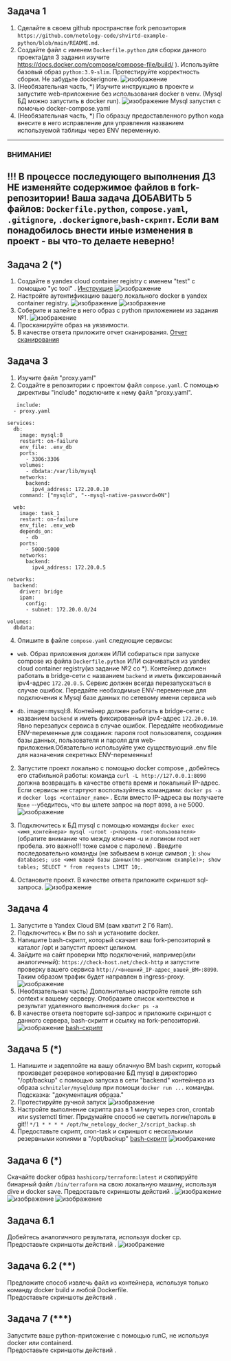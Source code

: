 ## Задача 1
1. Сделайте в своем github пространстве fork репозитория ```https://github.com/netology-code/shvirtd-example-python/blob/main/README.md```.   
2. Создайте файл с именем ```Dockerfile.python``` для сборки данного проекта(для 3 задания изучите https://docs.docker.com/compose/compose-file/build/ ). Используйте базовый образ ```python:3.9-slim```. Протестируйте корректность сборки. Не забудьте dockerignore.
   ![изображение](https://github.com/stepynin-georgy/hw_netology_docker_2/blob/main/images/Screenshot_6.png)
4. (Необязательная часть, *) Изучите инструкцию в проекте и запустите web-приложение без использования docker в venv. (Mysql БД можно запустить в docker run).
   ![изображение](https://github.com/stepynin-georgy/hw_netology_docker_2/blob/main/images/Screenshot_5.png)
   Mysql запустил с помочью docker-compose.yaml
6. (Необязательная часть, *) По образцу предоставленного python кода внесите в него исправление для управления названием используемой таблицы через ENV переменную.
---
### ВНИМАНИЕ!
!!! В процессе последующего выполнения ДЗ НЕ изменяйте содержимое файлов в fork-репозитории! Ваша задача ДОБАВИТЬ 5 файлов: ```Dockerfile.python```, ```compose.yaml```, ```.gitignore```, ```.dockerignore```,```bash-скрипт```. Если вам понадобилось внести иные изменения в проект - вы что-то делаете неверно!
---

## Задача 2 (*)
1. Создайте в yandex cloud container registry с именем "test" с помощью "yc tool" . [Инструкция](https://cloud.yandex.ru/ru/docs/container-registry/quickstart/?from=int-console-help)
   ![изображение](https://github.com/stepynin-georgy/hw_netology_docker_2/blob/main/images/Screenshot_10.png)
3. Настройте аутентификацию вашего локального docker в yandex container registry.
   ![изображение](https://github.com/stepynin-georgy/hw_netology_docker_2/blob/main/images/Screenshot_12.png)
   ![изображение](https://github.com/stepynin-georgy/hw_netology_docker_2/blob/main/images/Screenshot_13.png)
5. Соберите и залейте в него образ с python приложением из задания №1.
   ![изображение](https://github.com/stepynin-georgy/hw_netology_docker_2/blob/main/images/Screenshot_14.png)
6. Просканируйте образ на уязвимости.
7. В качестве ответа приложите отчет сканирования.
   [Отчет сканирования](https://github.com/stepynin-georgy/hw_netology_docker_2/blob/main/vulnerabilities.csv)

## Задача 3
1. Изучите файл "proxy.yaml"
2. Создайте в репозитории с проектом файл ```compose.yaml```. С помощью директивы "include" подключите к нему файл "proxy.yaml".
   
```
   include:
  - proxy.yaml

services:
  db:
    image: mysql:8
    restart: on-failure
    env_file: .env_db
    ports:
      - 3306:3306
    volumes:
      - dbdata:/var/lib/mysql
    networks:
      backend:
        ipv4_address: 172.20.0.10
    command: ["mysqld", "--mysql-native-password=ON"]

  web:
    image: task_1
    restart: on-failure
    env_file: .env_web
    depends_on:
      - db
    ports:
      - 5000:5000
    networks:
      backend:
        ipv4_address: 172.20.0.5

networks:
  backend:
    driver: bridge
    ipam:
      config:
      - subnet: 172.20.0.0/24

volumes:
  dbdata:
```

4. Опишите в файле ```compose.yaml``` следующие сервисы: 

- ```web```. Образ приложения должен ИЛИ собираться при запуске compose из файла ```Dockerfile.python``` ИЛИ скачиваться из yandex cloud container registry(из задание №2 со *). Контейнер должен работать в bridge-сети с названием ```backend``` и иметь фиксированный ipv4-адрес ```172.20.0.5```. Сервис должен всегда перезапускаться в случае ошибок.
Передайте необходимые ENV-переменные для подключения к Mysql базе данных по сетевому имени сервиса ```web``` 

- ```db```. image=mysql:8. Контейнер должен работать в bridge-сети с названием ```backend``` и иметь фиксированный ipv4-адрес ```172.20.0.10```. Явно перезапуск сервиса в случае ошибок. Передайте необходимые ENV-переменные для создания: пароля root пользователя, создания базы данных, пользователя и пароля для web-приложения.Обязательно используйте уже существующий .env file для назначения секретных ENV-переменных!

2. Запустите проект локально с помощью docker compose , добейтесь его стабильной работы: команда ```curl -L http://127.0.0.1:8090``` должна возвращать в качестве ответа время и локальный IP-адрес. Если сервисы не стартуют воспользуйтесь командами: ```docker ps -a ``` и ```docker logs <container_name>``` . Если вместо IP-адреса вы получаете ```None``` --убедитесь, что вы шлете запрос на порт ```8090```, а не 5000.
   ![изображение](https://github.com/stepynin-georgy/hw_netology_docker_2/blob/main/images/Screenshot_16.png)

5. Подключитесь к БД mysql с помощью команды ```docker exec <имя_контейнера> mysql -uroot -p<пароль root-пользователя>```(обратите внимание что между ключем -u и логином root нет пробела. это важно!!! тоже самое с паролем) . Введите последовательно команды (не забываем в конце символ ; ): ```show databases; use <имя вашей базы данных(по-умолчанию example)>; show tables; SELECT * from requests LIMIT 10;```.

7. Остановите проект. В качестве ответа приложите скриншот sql-запроса.
   ![изображение](https://github.com/stepynin-georgy/hw_netology_docker_2/blob/main/images/Screenshot_17.png)

## Задача 4
1. Запустите в Yandex Cloud ВМ (вам хватит 2 Гб Ram).
2. Подключитесь к Вм по ssh и установите docker.
3. Напишите bash-скрипт, который скачает ваш fork-репозиторий в каталог /opt и запустит проект целиком.
4. Зайдите на сайт проверки http подключений, например(или аналогичный): ```https://check-host.net/check-http``` и запустите проверку вашего сервиса ```http://<внешний_IP-адрес_вашей_ВМ>:8090```. Таким образом трафик будет направлен в ingress-proxy.
   ![изображение](https://github.com/stepynin-georgy/hw_netology_docker_2/blob/main/images/Screenshot_20.png)
6. (Необязательная часть) Дополнительно настройте remote ssh context к вашему серверу. Отобразите список контекстов и результат удаленного выполнения ```docker ps -a```
7. В качестве ответа повторите  sql-запрос и приложите скриншот с данного сервера, bash-скрипт и ссылку на fork-репозиторий.
   ![изображение](https://github.com/stepynin-georgy/hw_netology_docker_2/blob/main/images/Screenshot_18.png)
   [bash-скрипт](https://github.com/stepynin-georgy/hw_netology_docker_2/blob/main/script.sh)

## Задача 5 (*)
1. Напишите и задеплойте на вашу облачную ВМ bash скрипт, который произведет резервное копирование БД mysql в директорию "/opt/backup" с помощью запуска в сети "backend" контейнера из образа ```schnitzler/mysqldump``` при помощи ```docker run ...``` команды. Подсказка: "документация образа."
2. Протестируйте ручной запуск
   ![изображение](https://github.com/stepynin-georgy/hw_netology_docker_2/blob/main/images/Screenshot_21.png)
4. Настройте выполнение скрипта раз в 1 минуту через cron, crontab или systemctl timer. Придумайте способ не светить логин/пароль в git!!
   ```*/1 * * * * /opt/hw_netology_docker_2/script_backup.sh```
6. Предоставьте скрипт, cron-task и скриншот с несколькими резервными копиями в "/opt/backup"
   [bash-скрипт](https://github.com/stepynin-georgy/hw_netology_docker_2/blob/main/script_backup.sh)
   ![изображение](https://github.com/stepynin-georgy/hw_netology_docker_2/blob/main/images/Screenshot_23.png)

## Задача 6 (*)
Скачайте docker образ ```hashicorp/terraform:latest``` и скопируйте бинарный файл ```/bin/terraform``` на свою локальную машину, используя dive и docker save.
Предоставьте скриншоты  действий .
![изображение](https://github.com/stepynin-georgy/hw_netology_docker_2/blob/main/images/Screenshot_24.png)
![изображение](https://github.com/stepynin-georgy/hw_netology_docker_2/blob/main/images/Screenshot_25.png)
![изображение](https://github.com/stepynin-georgy/hw_netology_docker_2/blob/main/images/Screenshot_26.png)

## Задача 6.1
Добейтесь аналогичного результата, используя docker cp.  
Предоставьте скриншоты  действий .
![изображение](https://github.com/stepynin-georgy/hw_netology_docker_2/blob/main/images/Screenshot_28.png)

## Задача 6.2 (**)
Предложите способ извлечь файл из контейнера, используя только команду docker build и любой Dockerfile.  
Предоставьте скриншоты  действий .

## Задача 7 (***)
Запустите ваше python-приложение с помощью runC, не используя docker или containerd.  
Предоставьте скриншоты  действий .
